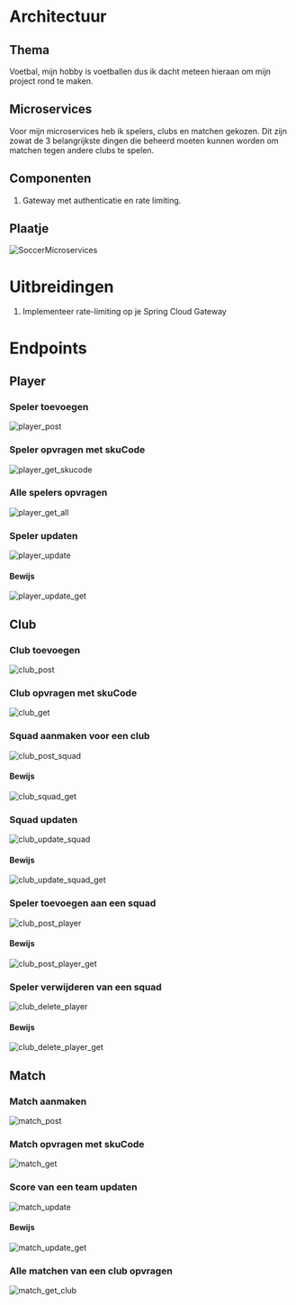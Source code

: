 # Architectuur

## Thema
Voetbal, mijn hobby is voetballen dus ik dacht meteen hieraan om mijn project rond te maken.

## Microservices
Voor mijn microservices heb ik spelers, clubs en matchen gekozen. Dit zijn zowat de 3 belangrijkste dingen die beheerd moeten kunnen worden om matchen tegen andere clubs te spelen.

## Componenten
1. Gateway met authenticatie en rate limiting.

## Plaatje

![SoccerMicroservices](https://github.com/JannesVdB/microservices-project/assets/91123262/66e1a8ac-2199-47a5-97f7-76021b4a25bb)

# Uitbreidingen

1. Implementeer rate-limiting op je Spring Cloud Gateway

# Endpoints

## Player

### Speler toevoegen
![player_post](https://github.com/JannesVdB/microservices-project/assets/91123262/3638d79c-7013-49e0-ba43-b5660591bf46)

### Speler opvragen met skuCode

![player_get_skucode](https://github.com/JannesVdB/microservices-project/assets/91123262/57098d6f-e506-4401-b8ed-814fe1bc74f9)

### Alle spelers opvragen

![player_get_all](https://github.com/JannesVdB/microservices-project/assets/91123262/5a3f9fc9-2ec2-42b7-8ea7-f50fa73058ea)

### Speler updaten

![player_update](https://github.com/JannesVdB/microservices-project/assets/91123262/fbfe135b-9ec0-4880-a060-9339b299afb6)

#### Bewijs
![player_update_get](https://github.com/JannesVdB/microservices-project/assets/91123262/d16918c3-9de7-4ec6-9e12-3847239bd1cd)

## Club

### Club toevoegen

![club_post](https://github.com/JannesVdB/microservices-project/assets/91123262/37c840a1-ae49-49a7-b15e-bcf0336849da)

### Club opvragen met skuCode

![club_get](https://github.com/JannesVdB/microservices-project/assets/91123262/326f16c7-2127-4486-9f72-69484ee520d5)

### Squad aanmaken voor een club

![club_post_squad](https://github.com/JannesVdB/microservices-project/assets/91123262/d53db191-e111-411d-8e12-585d46a3c403)

#### Bewijs

![club_squad_get](https://github.com/JannesVdB/microservices-project/assets/91123262/91685a4d-1834-448f-a7ee-76b03edf4bcc)

### Squad updaten

![club_update_squad](https://github.com/JannesVdB/microservices-project/assets/91123262/ade9c826-349d-496e-9f0d-6b8ef8b22c5f)

#### Bewijs

![club_update_squad_get](https://github.com/JannesVdB/microservices-project/assets/91123262/bb266c75-0e69-4079-9ce2-92e2beab5d5c)

### Speler toevoegen aan een squad

![club_post_player](https://github.com/JannesVdB/microservices-project/assets/91123262/dfbd2779-851a-4e3d-a7ee-b7303bd674e7)

#### Bewijs

![club_post_player_get](https://github.com/JannesVdB/microservices-project/assets/91123262/7ae187c2-4217-4254-8b99-e9029860b21d)


### Speler verwijderen van een squad

![club_delete_player](https://github.com/JannesVdB/microservices-project/assets/91123262/b2bc1ca3-ec74-47f2-af7b-b0b987e9551b)

#### Bewijs

![club_delete_player_get](https://github.com/JannesVdB/microservices-project/assets/91123262/4c24deb9-a9f4-4a8a-86f3-3c7bf380556e)

## Match

### Match aanmaken

![match_post](https://github.com/JannesVdB/microservices-project/assets/91123262/07a2530d-3007-4e7d-b155-036106176969)

### Match opvragen met skuCode

![match_get](https://github.com/JannesVdB/microservices-project/assets/91123262/bb1e8d1d-777c-4636-a64f-cbefb23be1ba)

### Score van een team updaten

![match_update](https://github.com/JannesVdB/microservices-project/assets/91123262/9aedaf4a-3e95-4ba2-bac9-ff6e90e55050)

#### Bewijs

![match_update_get](https://github.com/JannesVdB/microservices-project/assets/91123262/f659cc37-dd2d-45ec-91c3-7ecd3fd8a393)

### Alle matchen van een club opvragen

![match_get_club](https://github.com/JannesVdB/microservices-project/assets/91123262/8186223f-026e-426f-9c2e-6f25256744f4)

